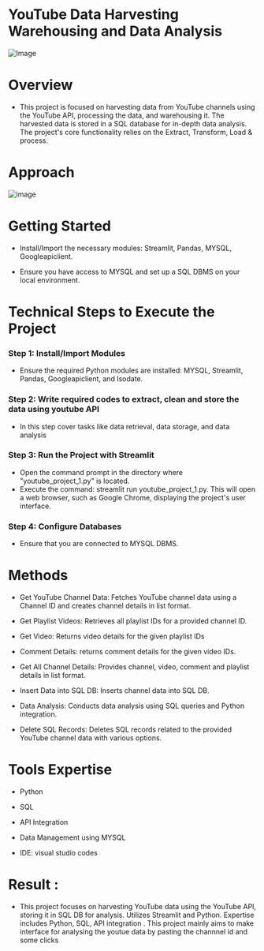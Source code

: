 # YouTube Data Harvesting Warehousing and Data Analysis
![Image](https://github.com/user-attachments/assets/c47d7852-83a5-437a-9174-86abe01f6b55)

# Overview

 - This project is focused on harvesting data from YouTube channels using the YouTube API, processing the data, and warehousing it. The harvested data is stored in a SQL database for in-depth data analysis. The project's core functionality relies on the Extract, Transform, Load & process.

# Approach 
![image](https://github.com/user-attachments/assets/3a3e4454-b03c-429c-b3f8-c692d070ce8d)

 
# Getting Started

  - Install/Import the necessary modules: Streamlit, Pandas, MYSQL, Googleapiclient.
    
  - Ensure you have access to MYSQL and set up a SQL DBMS on your local environment.

# Technical Steps to Execute the Project

### Step 1: Install/Import Modules

   - Ensure the required Python modules are installed: MYSQL, Streamlit, Pandas, Googleapiclient, and Isodate.

### Step 2: Write required codes to extract, clean and store the data using youtube API

   - In this step cover tasks like data retrieval, data storage, and data analysis

### Step 3: Run the Project with Streamlit

   - Open the command prompt in the directory where "youtube_project_1.py" is located.
   - Execute the command: streamlit run youtube_project_1.py. This will open a web browser, such as Google Chrome, displaying the project's user interface.

### Step 4: Configure Databases

   - Ensure that you are connected to MYSQL DBMS.

# Methods

   - Get YouTube Channel Data: Fetches YouTube channel data using a Channel ID and creates channel details in list format.
     
   - Get Playlist Videos: Retrieves all playlist IDs for a provided channel ID.
     
   - Get Video: Returns video details for the given playlist IDs
    
   - Comment Details: returns comment details for the given video IDs.
     
   - Get All Channel Details: Provides channel, video, comment and playlist details in list format.
     
   - Insert Data into SQL DB: Inserts channel data into SQL DB.
     
   - Data Analysis: Conducts data analysis using SQL queries and Python integration.
     
   - Delete SQL Records: Deletes SQL records related to the provided YouTube channel data with various options.

# Tools Expertise 

   - Python
     
   - SQL
     
   - API Integration
     
   - Data Management using MYSQL
     
   - IDE: visual studio codes

# Result :

   - This project focuses on harvesting YouTube data using the YouTube API, storing it in SQL DB for analysis. Utilizes Streamlit and Python. Expertise includes Python, SQL, API integration . This project mainly aims to make interface for analysing the youtue data by pasting the channnel id and some clicks
